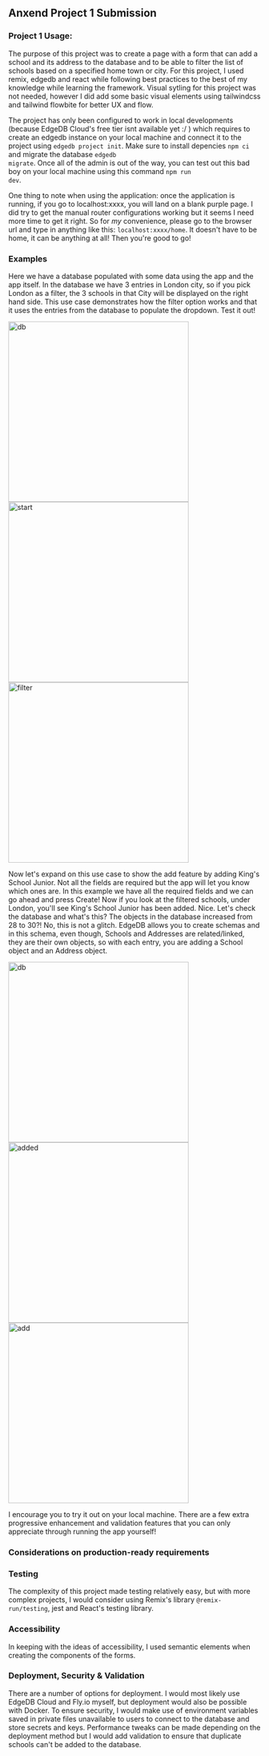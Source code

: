 ## Anxend Project 1 Submission

### Project 1 Usage:

The purpose of this project was to create a page with a form that can add a school and its address to the database and to be able to filter the list of schools based
on a specified home town or city. For this project, I used remix, edgedb and react while following best practices to the best of my knowledge while learning the framework.
Visual sytling for this project was not needed, however I did add some basic visual elements using tailwindcss and tailwind flowbite for better UX and flow.

The project has only been configured to work in local developments (because EdgeDB Cloud's free tier isnt available yet :/ ) which requires to create an edgedb instance
on your local machine and connect it to the project using <code>edgedb project init</code>. Make sure to install depencies <code>npm ci</code> and migrate the database 
<code>edgedb migrate</code>. Once all of the admin is out of the way, you can test out this bad boy on your local machine using this command <code>npm run dev</code>.

One thing to note when using the application: once the application is running, if you go to localhost:xxxx, you will land on a blank purple page. I did try to get
the manual router configurations working but it seems I need more time to get it right. So for *my* convenience, please go to the browser url and type in anything like this:
<code>localhost:xxxx/home</code>. It doesn't have to be home, it can be anything at all! Then you're good to go!

### Examples

Here we have a database populated with some data using the app and the app itself. In the database we have 3 entries in London city, so if you pick London as a filter, the
3 schools in that City will be displayed on the right hand side. This use case demonstrates how the filter option works and that it uses the entries from the database
to populate the dropdown. Test it out!

<span> 
  <img width="360" alt="db" src="https://github.com/000kev/anxend-challenge/assets/26770945/c4a73451-8079-4331-88e3-d77cf9961042">
  <img width="360" alt="start" src="https://github.com/000kev/anxend-challenge/assets/26770945/6dfeaaa1-e220-4273-9367-643c138e6bdd">
  <img width="360" alt="filter" src="https://github.com/000kev/anxend-challenge/assets/26770945/67b312f7-36a6-4051-aad7-dc970bdc1fe5">
</span>

Now let's expand on this use case to show the add feature by adding King's School Junior. Not all the fields are required but the app will let you know which ones are. In this
example we have all the required fields and we can go ahead and press Create! Now if you look at the filtered schools, under London, you'll see King's School Junior has been 
added. Nice. Let's check the database and what's this? The objects in the database increased from 28 to 30?! No, this is not a glitch. EdgeDB allows you to create schemas
and in this schema, even though, Schools and Addresses are related/linked, they are their own objects, so with each entry, you are adding a School object and an Address object.

<span>
  <img width="360" alt="db" src="https://github.com/000kev/anxend-challenge/assets/26770945/e0068280-5cdc-43a1-9d9c-198980fb9dd1">
  <img width="360" alt="added" src="https://github.com/000kev/anxend-challenge/assets/26770945/856e6331-45a7-49bd-9bf0-1d580ad2f9f3">
  <img width="360" alt="add" src="https://github.com/000kev/anxend-challenge/assets/26770945/e939db9b-c13d-4d51-a147-e45a2fd748c8">
</span>

I encourage you to try it out on your local machine. There are a few extra progressive enhancement and validation features that you can only appreciate through running the app yourself!

### Considerations on production-ready requirements
### Testing
The complexity of this project made testing relatively easy, but with more complex projects, I would consider using Remix's library <code>@remix-run/testing</code>, jest and React's testing library.
### Accessibility
In keeping with the ideas of accessibility, I used semantic elements when creating the components of the forms.
### Deployment, Security & Validation
There are a number of options for deployment. I would most likely use EdgeDB Cloud and Fly.io myself, but deployment would also be possible with Docker. To ensure security, I would make use
of environment variables saved in private files unavailable to users to connect to the database and store secrets and keys. Performance tweaks can be made depending on the deployment method
but I would add validation to ensure that duplicate schools can't be added to the database.


